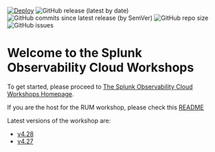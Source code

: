 [![Deploy](https://github.com/signalfx/observability-workshop/actions/workflows/deploy.yml/badge.svg)](https://github.com/signalfx/observability-workshop/actions/workflows/deploy.yml)
![GitHub release (latest by date)](https://img.shields.io/github/v/tag/signalfx/observability-workshop)
![GitHub commits since latest release (by SemVer)](https://img.shields.io/github/commits-since/signalfx/observability-workshop/latest)
![GitHub repo size](https://img.shields.io/github/repo-size/signalfx/observability-workshop)
![GitHub issues](https://img.shields.io/github/issues/signalfx/observability-workshop)

# Welcome to the Splunk Observability Cloud Workshops

To get started, please proceed to [The Splunk Observability Cloud Workshops Homepage](https://signalfx.github.io/observability-workshop/latest/).

If you are the host for the RUM workshop, please check this [README](https://github.com/signalfx/observability-workshop/blob/master/apm/README.md)

Latest versions of the workshop are:
- [v4.28](https://signalfx.github.io/observability-workshop/v4.28/)
- [v4.27](https://signalfx.github.io/observability-workshop/v4.27/)
